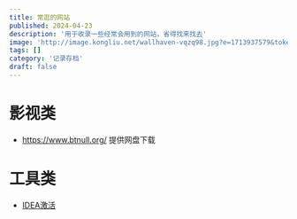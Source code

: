 ```yaml
---
title: 常逛的网站
published: 2024-04-23
description: '用于收录一些经常会用到的网站，省得找来找去'
image: 'http://image.kongliu.net/wallhaven-vqzq98.jpg?e=1713937579&token=t_92wIDfkCqytciVbMY2F9tVDjp_qIzjo5Xn4CpE:Ju03XdNkR1Q_Vu_ZpWIbWEEUfqg='
tags: []
category: '记录存档'
draft: false 
---
```


# 影视类
* https://www.btnull.org/ 提供网盘下载

# 工具类
* [IDEA激活](https://zhile.io/2021/11/29/ja-netfilter-javaagent-lib.html)

